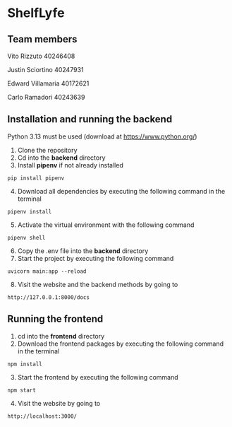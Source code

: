# ShelfLyfe

## Team members

Vito Rizzuto 40246408    

Justin Sciortino 40247931

Edward Villamaria 40172621

Carlo Ramadori 40243639

## Installation and running the backend

Python 3.13 must be used (download at https://www.python.org/)

1. Clone the repository
2. Cd into the **backend** directory
3. Install **pipenv** if not already installed 
```
pip install pipenv
```
4. Download all dependencies by executing the following command in the terminal
```
pipenv install
```
5. Activate the virtual environment with the following command
```
pipenv shell
```
6. Copy the .env file into the **backend** directory
7. Start the project by executing the following command
```
uvicorn main:app --reload
```
8. Visit the website and the backend methods by going to 
```
http://127.0.0.1:8000/docs
```
## Running the frontend
1. cd into the **frontend** directory
2. Download the frontend packages by executing the following command in the terminal
```
npm install
```
3. Start the frontend by executing the following command
```
npm start
```
4. Visit the website by going to 
```
http://localhost:3000/
```

